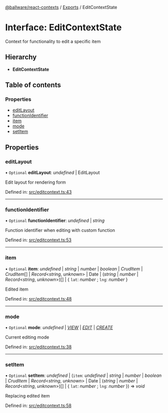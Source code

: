 [@ballware/react-contexts](../README.md) / [Exports](../modules.md) / EditContextState

# Interface: EditContextState

Context for functionality to edit a specific item

## Hierarchy

* **EditContextState**

## Table of contents

### Properties

- [editLayout](editcontextstate.md#editlayout)
- [functionIdentifier](editcontextstate.md#functionidentifier)
- [item](editcontextstate.md#item)
- [mode](editcontextstate.md#mode)
- [setItem](editcontextstate.md#setitem)

## Properties

### editLayout

• `Optional` **editLayout**: *undefined* \| EditLayout

Edit layout for rendering form

Defined in: [src/editcontext.ts:43](https://github.com/frankball/ballware-react-contexts/blob/6321ec4/src/editcontext.ts#L43)

___

### functionIdentifier

• `Optional` **functionIdentifier**: *undefined* \| *string*

Function identifier when editing with custom function

Defined in: [src/editcontext.ts:53](https://github.com/frankball/ballware-react-contexts/blob/6321ec4/src/editcontext.ts#L53)

___

### item

• `Optional` **item**: *undefined* \| *string* \| *number* \| *boolean* \| *CrudItem* \| *CrudItem*[] \| *Record*<*string*, *unknown*\> \| Date \| (*string* \| *number* \| *Record*<*string*, *unknown*\>)[] \| { `lat`: *number* ; `lng`: *number*  }

Edited item

Defined in: [src/editcontext.ts:48](https://github.com/frankball/ballware-react-contexts/blob/6321ec4/src/editcontext.ts#L48)

___

### mode

• `Optional` **mode**: *undefined* \| [*VIEW*](../enums/editmodes.md#view) \| [*EDIT*](../enums/editmodes.md#edit) \| [*CREATE*](../enums/editmodes.md#create)

Current editing mode

Defined in: [src/editcontext.ts:38](https://github.com/frankball/ballware-react-contexts/blob/6321ec4/src/editcontext.ts#L38)

___

### setItem

• `Optional` **setItem**: *undefined* \| (`item`: *undefined* \| *string* \| *number* \| *boolean* \| *CrudItem* \| *Record*<*string*, *unknown*\> \| Date \| (*string* \| *number* \| *Record*<*string*, *unknown*\>)[] \| { `lat`: *number* ; `lng`: *number*  }) => *void*

Replacing edited item

Defined in: [src/editcontext.ts:58](https://github.com/frankball/ballware-react-contexts/blob/6321ec4/src/editcontext.ts#L58)
